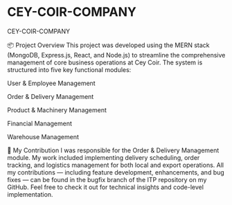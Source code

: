 # CEY-COIR-COMPANY
CEY-COIR-COMPANY

📦 Project Overview
This project was developed using the MERN stack (MongoDB, Express.js, React, and Node.js) to streamline the comprehensive management of core business operations at Cey Coir. The system is structured into five key functional modules:

User & Employee Management

Order & Delivery Management

Product & Machinery Management

Financial Management

Warehouse Management

🔧 My Contribution
I was responsible for the Order & Delivery Management module. My work included implementing delivery scheduling, order tracking, and logistics management for both local and export operations. All my contributions — including feature development, enhancements, and bug fixes — can be found in the bugfix branch of the ITP repository on my GitHub. Feel free to check it out for technical insights and code-level implementation.

